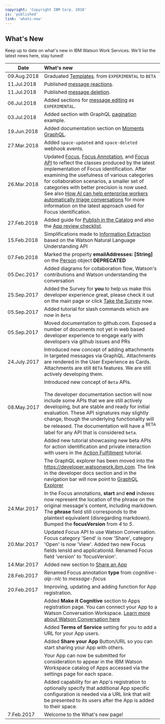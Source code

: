```yaml
---
copyright: 'Copyright IBM Corp. 2018'
is: 'published'
link: 'whats-new'
---
```

## What's New

Keep up to date on what's new in IBM Watson Work Services. We'll list the latest news here, stay tuned!

| Date          | What's new       |
| ------------- |:-------------|
| 09.Aug.2018   | Graduated [Templates](./guides/Creating_Solutions.md). from `EXPERIMENTAL` to `BETA` |
| 11.Jul.2018   | Published [message reactions](./guides/V1_wwsg_Reactions.md). |
| 11.Jul.2018   | Published [message deletion](./guides/V1_delete_message.md). |
| 06.Jul.2018   | Added sections for [message editing](https://github.com/watsonwork/watsonwork-developer-docs/blob/master/guides/V1_wwsg_EditingMessages.md) as `EXPERIMENTAL`. |
| 03.Jul.2018   | Added section with GraphQL [pagination](./guides/V1_pagination.md) example. |
| 19.Jun.2018   | Added documentation section on [Moments GraphQL](./guides/V1_moment_main.md). |
| 27.Mar.2018   | Added `space-updated` and `space-deleted` webhook events. |
| 26.Mar.2018   | Updated [Focus](./guides/V1_wwsg_ActionIdentification.md), [Focus Annotation](guides/V2_Annotation_Message_Action_Identification.md), and [Focus API](./references/V1_Focus.yml) to reflect the classes produced by the latest implementation of Focus identification. After examining the usefulness of various categories for collaboration scenarios, a smaller set of categories with better precision is now used. See also [How AI can help enterprise workers automatically triage conversations](https://www.ibm.com/blogs/research/2018/01/ai-enterprise-workers-triage-convos/) for more information on the latest approach used for Focus identification. |
| 27.Feb.2018   | Added guide for [Publish in the Catalog](./guides/V1_PublishInTheCatalog.md) and also the [App review checklist](./guides/V1_AppReviewChecklist.md). |
| 15.Feb.2018   | Simplifications made to [Information Extraction](./guides/V1_Annotation_Message_Information_Extraction.md) based on the Watson Natural Language Understanding API |
| 07.Feb.2018   | Marked the property __emailAddresses: [String]__ on the [Person](https://developer.watsonwork.ibm.com/docs/people/) object **DEPRECATED** |
| 05.Dec.2017   | Added diagrams for collaboration flow, Watson's contributions and Watson understanding the conversation |
| 25.Sep.2017   | Added the Survey for **you** to help us make this developer experience great, please check it out on the main page or click [Take the Survey](https://www.surveygizmo.com/s3/3792857/IBM-Watson-Work-Services-Feedback) now. |
| 05.Sep.2017   | Added tutorial for slash commands which are now in `Beta` |
| 05.Sep.2017   | Moved documentation to github.com.  Exposed a number of documents not yet in web based developer experience to engage early with developers via github issues and PRs |
| 24.July.2017  | Introduced new concept of adding attachments in targeted messages via GraphQL. Attachments are rendered in the User Experience as Cards. Attachments are still `BETA` features. We are still actively developing them. |
| 08.May.2017   | Introduced new concept of `Beta` APIs. <br/><br>The developer documentation section will now include some APIs that we are still actively developing, but are stable and ready for initial evaluation. These API signatures may slightly change, though the underlying functionality will be released. The documentation will have a <sup class="badge badge-beta">BETA</sup> label for any API that is considered `beta`. |
|               | Added new tutorial showcasing new beta APIs for action identification and private interaction with users in the [Action Fulfillment](https://developer.watsonwork.ibm.com/docs/tutorials/action-fulfillment) tutorial. |
|               | The GraphQL explorer has been moved into the https://developer.watsonwork.ibm.com. The link in the developer docs section and in the navigation bar will now point to [GraphQL Explorer](https://developer.watsonwork.ibm.com/tools/graphql) |
| 24.Mar.2017   | In the Focus annotations, **start** and **end** indexes now represent the location of the phrase on the original message's content, including markdown. The **phrase** field still corresponds to the plaintext equivalent (disregarding markdown). Bumped the **focusVersion** from *4* to *5*. |
| 20.Mar.2017   | Updated Focus API to use Watson Conversation. Focus category 'Send' is now 'Share', category 'Open' is now 'View'. Added two new Focus fields lensId and applicationId. Renamed Focus field 'version' to 'focusVersion'. |
| 14.Mar.2017   | Added new section to [Share an App](./guides/V1_ShareAnApp.md) |
| 28.Feb.2017   | Renamed Focus annotation **type** from *cognitive-aip-nlc* to *message-focus* |
| 20.Feb.2017   | Improving, updating and adding function for App registration. |
|               | Added **Make it Cognitive** section to Apps registration page. You can connect your App to a Watson Conversation Workspace. [Learn more about Watson Conversation here](https://www.ibm.com/watson/developercloud/conversation.html)|
|               | Added **Terms of Service** setting for you to add a URL for your App users. |
|               | Added **Share your App** Button/URL so you can start sharing your App with others. |
|               | Your App can now be submitted for consideration to appear in the IBM Watson Workspace catalog of Apps accessed via the settings page for each space. |
|               | Added capability for an App's registration to optionally specify that additional App specific configuration is needed via a URL link that will be presented to its users after the App is added to their space. |
| 7.Feb.2017    | Welcome to the What's new page! |
